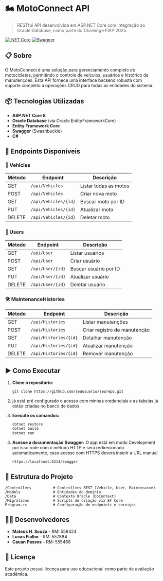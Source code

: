 # 🏍️ MotoConnect API

> RESTful API desenvolvida em ASP.NET Core com integração ao Oracle Database, como parte do Challenge FIAP 2025.

[![.NET Core](https://img.shields.io/badge/.NET%20Core-8.0-512BD4?style=flat-square&logo=dotnet)](https://dotnet.microsoft.com/)
[![Swagger](https://img.shields.io/badge/Swagger-85EA2D?style=flat-square&logo=swagger&logoColor=black)](https://swagger.io/)

## 📋 Sobre

O MotoConnect é uma solução para gerenciamento completo de motocicletas, permitindo o controle de veículos, usuários e histórico de manutenções. Esta API fornece uma interface backend robusta com suporte completo a operações CRUD para todas as entidades do sistema.

## 📦 Tecnologias Utilizadas

- **ASP.NET Core 8**
- **Oracle Database** (via Oracle.EntityFrameworkCore)
- **Entity Framework Core**
- **Swagger** (Swashbuckle)
- **C#**

## 🔗 Endpoints Disponíveis

### 🔧 Vehicles

| Método | Endpoint | Descrição |
|--------|----------|-----------|
| GET | `/api/Vehicles` | Listar todas as motos |
| POST | `/api/Vehicles` | Criar nova moto |
| GET | `/api/Vehicles/{id}` | Buscar moto por ID |
| PUT | `/api/Vehicles/{id}` | Atualizar moto |
| DELETE | `/api/Vehicles/{id}` | Deletar moto |

### 👤 Users

| Método | Endpoint | Descrição |
|--------|----------|-----------|
| GET | `/api/User` | Listar usuários |
| POST | `/api/User` | Criar usuário |
| GET | `/api/User/{id}` | Buscar usuário por ID |
| PUT | `/api/User/{id}` | Atualizar usuário |
| DELETE | `/api/User/{id}` | Deletar usuário |

### 🛠️ MaintenanceHistories

| Método | Endpoint | Descrição |
|--------|----------|-----------|
| GET | `/api/Histories` | Listar manutenções |
| POST | `/api/Histories` | Criar registro de manutenção |
| GET | `/api/Histories/{id}` | Detalhar manutenção |
| PUT | `/api/Histories/{id}` | Atualizar manutenção |
| DELETE | `/api/Histories/{id}` | Remover manutenção |

## ▶️ Como Executar

1. **Clone o repositório:**
   ```bash
   git clone https://github.com/seuusuario/seurepo.git
   ```

2. já está pré configurado o acesso com minhas credenciais e as tabelas já estão criadas no banco de dados

3. **Execute os comandos:**
   ```bash
   dotnet restore
   dotnet build
   dotnet run
   ```

4. **Acesse a documentação Swagger:** O app está em modo Development por isso rode com o método HTTP e será redirecionado automaticamente, caso acesse com HTTPS deverá inserir a URL manual
   ```
   https://localhost:5214/swagger
   ```

## 📁 Estrutura do Projeto

```
/Controllers          # Controllers REST (Vehicle, User, Maintenance)
/Models               # Entidades do domínio
/Data                 # Contexto Oracle (DbContext)
/Migrations           # Scripts de criação via EF Core
Program.cs            # Configuração de endpoints e serviços
```

## 👨‍💻 Desenvolvedores

- **Mateus H. Souza** - RM: 558424
- **Lucas Fialho** - RM: 557884
- **Cauan Passos** - RM: 555466

## 📄 Licença

Este projeto possui licença para uso educacional como parte de avaliação acadêmica.
